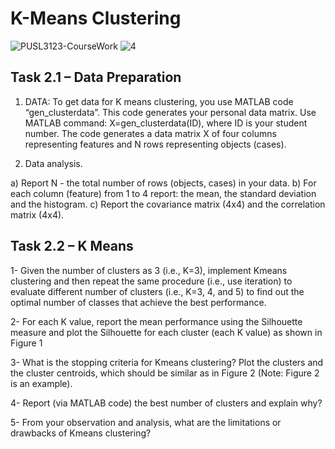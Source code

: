 # K-Means Clustering

![PUSL3123-CourseWork](https://user-images.githubusercontent.com/85503750/214209870-df00880d-f6ef-40f9-a6ad-01e3b8123ec4.jpg)
![4](https://user-images.githubusercontent.com/85503750/214209874-55b9b4b1-2db8-4065-a5aa-69d3c2d47d36.jpg)

## Task 2.1 – Data Preparation

1. DATA: To get data for K means clustering, you use MATLAB code “gen_clusterdata”. This code generates your personal data matrix. Use MATLAB command: X=gen_clusterdata(ID), where ID is your student number. The code generates a data matrix X of four columns representing features and N rows representing objects (cases).

2. Data analysis.

a) Report N - the total number of rows (objects, cases) in your data.
b) For each column (feature) from 1 to 4 report: the mean, the standard deviation and the histogram.
c) Report the covariance matrix (4x4) and the correlation matrix (4x4).

## Task 2.2 – K Means

1- Given the number of clusters as 3 (i.e., K=3), implement Kmeans clustering and then repeat the same procedure (i.e., use iteration) to evaluate different number of clusters (i.e., K=3, 4, and 5) to find out the optimal number of classes that achieve the best performance.

2- For each K value, report the mean performance using the Silhouette measure and plot the Silhouette for each cluster (each K value) as shown in Figure 1

3- What is the stopping criteria for Kmeans clustering? Plot the clusters and the cluster centroids, which should be similar as in Figure 2 (Note: Figure 2 is an example).

4- Report (via MATLAB code) the best number of clusters and explain why?

5- From your observation and analysis, what are the limitations or drawbacks of Kmeans clustering?

